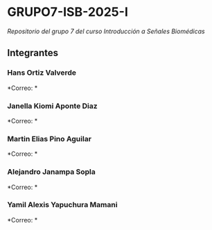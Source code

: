 # GRUPO7-ISB-2025-I
*Repositorio del grupo 7 del curso Introducción a Señales Biomédicas*

## Integrantes
### Hans Ortiz Valverde
*Correo: *
### Janella Kiomi Aponte Diaz
*Correo: *
### Martin Elias Pino Aguilar
*Correo: *
### Alejandro Janampa Sopla
*Correo: *
### Yamil Alexis Yapuchura Mamani
*Correo: *
